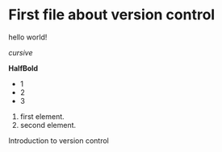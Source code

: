 # First file about version control
hello world!

*cursive*

**HalfBold**

* 1
* 2
* 3

1. first element.
2. second element.

Introduction to version control